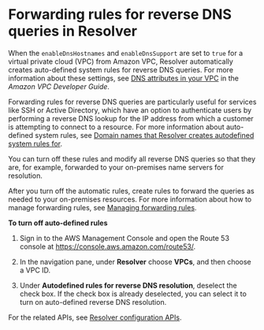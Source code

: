 # Forwarding rules for reverse DNS queries in Resolver<a name="resolver-automatic-forwarding-rules-reverse-dns"></a>

When the `enableDnsHostnames` and `enableDnsSupport` are set to `true` for a virtual private cloud \(VPC\) from Amazon VPC, Resolver automatically creates auto\-defined system rules for reverse DNS queries\. For more information about these settings, see [DNS attributes in your VPC](https://docs.aws.amazon.com/vpc/latest/userguide/vpc-dns.html#vpc-dns-support) in the *Amazon VPC Developer Guide*\.

Forwarding rules for reverse DNS queries are particularly useful for services like SSH or Active Directory, which have an option to authenticate users by performing a reverse DNS lookup for the IP address from which a customer is attempting to connect to a resource\. For more information about auto\-defined system rules, see [Domain names that Resolver creates autodefined system rules for](resolver-overview-DSN-queries-to-vpc.md#resolver-overview-forward-vpc-to-network-autodefined-rules)\. 

You can turn off these rules and modify all reverse DNS queries so that they are, for example, forwarded to your on\-premises name servers for resolution\.

After you turn off the automatic rules, create rules to forward the queries as needed to your on\-premises resources\. For more information about how to manage forwarding rules, see [Managing forwarding rules](resolver-rules-managing.md)\.<a name="resolver-automatic-reverse-rules-disable-procedure"></a>

**To turn off auto\-defined rules**

1. Sign in to the AWS Management Console and open the Route 53 console at [https://console\.aws\.amazon\.com/route53/](https://console.aws.amazon.com/route53/)\.

1. In the navigation pane, under **Resolver** choose **VPCs**, and then choose a VPC ID\.

1. Under **Autodefined rules for reverse DNS resolution**, deselect the check box\. If the check box is already deselected, you can select it to turn on auto\-defined reverse DNS resolution\.

For the related APIs, see [Resolver configuration APIs](https://docs.aws.amazon.com/Route53/latest/APIReference/API-actions-by-function.html#actions-by-function-resolver-configuration)\.